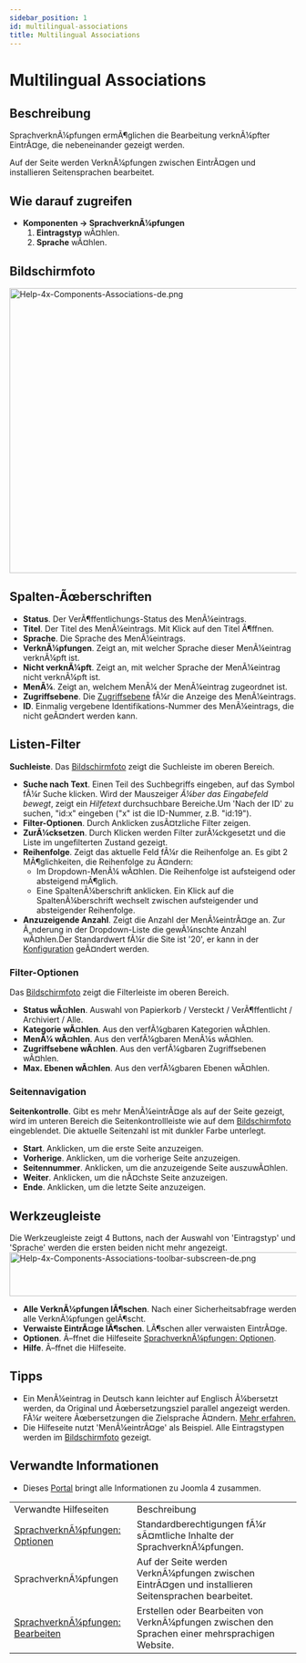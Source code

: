 ```yaml
---
sidebar_position: 1
id: multilingual-associations
title: Multilingual Associations
---
```

# Multilingual Associations
## Beschreibung

SprachverknÃ¼pfungen ermÃ¶glichen die Bearbeitung verknÃ¼pfter
EintrÃ¤ge, die nebeneinander gezeigt werden.

Auf der Seite werden VerknÃ¼pfungen zwischen EintrÃ¤gen und installieren
Seitensprachen bearbeitet.

## Wie darauf zugreifen

- **Komponenten **→** SprachverknÃ¼pfungen**
  1.  **Eintragstyp** wÃ¤hlen.
  2.  **Sprache** wÃ¤hlen.

## Bildschirmfoto

<img
src="https://docs.joomla.org/images/thumb/f/f6/Help-4x-Components-Associations-de.png/800px-Help-4x-Components-Associations-de.png"
decoding="async"
srcset="https://docs.joomla.org/images/thumb/f/f6/Help-4x-Components-Associations-de.png/1200px-Help-4x-Components-Associations-de.png 1.5x, https://docs.joomla.org/images/thumb/f/f6/Help-4x-Components-Associations-de.png/1600px-Help-4x-Components-Associations-de.png 2x"
data-file-width="2720" data-file-height="1700" width="800" height="500"
alt="Help-4x-Components-Associations-de.png" />

## Spalten-Ãœberschriften

- **Status**. Der VerÃ¶ffentlichungs-Status des MenÃ¼eintrags.
- **Titel**. Der Titel des MenÃ¼eintrags. Mit Klick auf den Titel
  Ã¶ffnen.
- **Sprache**. Die Sprache des MenÃ¼eintrags.
- **VerknÃ¼pfungen**. Zeigt an, mit welcher Sprache dieser MenÃ¼eintrag
  verknÃ¼pft ist.
- **Nicht verknÃ¼pft**. Zeigt an, mit welcher Sprache der MenÃ¼eintrag
  nicht verknÃ¼pft ist.
- **MenÃ¼**. Zeigt an, welchem MenÃ¼ der MenÃ¼eintrag zugeordnet ist.
- **Zugriffsebene**. Die
  [Zugriffsebene](https://docs.joomla.org/Help4.x:Users:_Viewing_Access_Levels/de "Help4.x:Users: Viewing Access Levels/de")
  fÃ¼r die Anzeige des MenÃ¼eintrags.
- **ID**. Einmalig vergebene Identifikations-Nummer des MenÃ¼eintrags,
  die nicht geÃ¤ndert werden kann.

## Listen-Filter

**Suchleiste**. Das [Bildschirmfoto](#screenshot) zeigt die Suchleiste
im oberen Bereich.

- **Suche nach Text**. Einen Teil des Suchbegriffs eingeben, auf das
  Symbol fÃ¼r Suche klicken. Wird der Mauszeiger *Ã¼ber das Eingabefeld
  bewegt*, zeigt ein *Hilfetext* durchsuchbare Bereiche.Um 'Nach der ID'
  zu suchen, "id:x" eingeben ("x" ist die ID-Nummer, z.B. "id:19").
- **Filter-Optionen**. Durch Anklicken zusÃ¤tzliche Filter zeigen.
- **ZurÃ¼cksetzen**. Durch Klicken werden Filter zurÃ¼ckgesetzt und die
  Liste im ungefilterten Zustand gezeigt.
- **Reihenfolge**. Zeigt das aktuelle Feld fÃ¼r die Reihenfolge an. Es
  gibt 2 MÃ¶glichkeiten, die Reihenfolge zu Ã¤ndern:
  - Im Dropdown-MenÃ¼ wÃ¤hlen. Die Reihenfolge ist aufsteigend oder
    absteigend mÃ¶glich.
  - Eine SpaltenÃ¼berschrift anklicken. Ein Klick auf die
    SpaltenÃ¼berschrift wechselt zwischen aufsteigender und absteigender
    Reihenfolge.
- **Anzuzeigende Anzahl**. Zeigt die Anzahl der MenÃ¼eintrÃ¤ge an. Zur
  Ã„nderung in der Dropdown-Liste die gewÃ¼nschte Anzahl wÃ¤hlen.Der
  Standardwert fÃ¼r die Site ist '20', er kann in der
  [Konfiguration](https://docs.joomla.org/Help4.x:Site_Global_Configuration/de#defaultlistlimit "Help4.x:Site Global Configuration/de")
  geÃ¤ndert werden.

### Filter-Optionen

Das [Bildschirmfoto](#screenshot) zeigt die Filterleiste im oberen
Bereich.

- **Status wÃ¤hlen**. Auswahl von Papierkorb / Versteckt /
  VerÃ¶ffentlicht / Archiviert / Alle.
- **Kategorie wÃ¤hlen**. Aus den verfÃ¼gbaren Kategorien wÃ¤hlen.
- **MenÃ¼ wÃ¤hlen**. Aus den verfÃ¼gbaren MenÃ¼s wÃ¤hlen.
- **Zugriffsebene wÃ¤hlen**. Aus den verfÃ¼gbaren Zugriffsebenen
  wÃ¤hlen.
- **Max. Ebenen wÃ¤hlen**. Aus den verfÃ¼gbaren Ebenen wÃ¤hlen.

### Seitennavigation

**Seitenkontrolle**. Gibt es mehr MenÃ¼eintrÃ¤ge als auf der Seite
gezeigt, wird im unteren Bereich die Seitenkontrollleiste wie auf dem
[Bildschirmfoto](#screenshot) eingeblendet. Die aktuelle Seitenzahl ist
mit dunkler Farbe unterlegt.

- **Start**. Anklicken, um die erste Seite anzuzeigen.
- **Vorherige**. Anklicken, um die vorherige Seite anzuzeigen.
- **Seitennummer**. Anklicken, um die anzuzeigende Seite auszuwÃ¤hlen.
- **Weiter**. Anklicken, um die nÃ¤chste Seite anzuzeigen.
- **Ende**. Anklicken, um die letzte Seite anzuzeigen.

## Werkzeugleiste

Die Werkzeugleiste zeigt 4 Buttons, nach der Auswahl von 'Eintragstyp'
und 'Sprache' werden die ersten beiden nicht mehr angezeigt. <img
src="https://docs.joomla.org/images/thumb/4/42/Help-4x-Components-Associations-toolbar-subscreen-de.png/800px-Help-4x-Components-Associations-toolbar-subscreen-de.png"
decoding="async"
srcset="https://docs.joomla.org/images/thumb/4/42/Help-4x-Components-Associations-toolbar-subscreen-de.png/1200px-Help-4x-Components-Associations-toolbar-subscreen-de.png 1.5x, https://docs.joomla.org/images/thumb/4/42/Help-4x-Components-Associations-toolbar-subscreen-de.png/1600px-Help-4x-Components-Associations-toolbar-subscreen-de.png 2x"
data-file-width="2791" data-file-height="269" width="800" height="77"
alt="Help-4x-Components-Associations-toolbar-subscreen-de.png" />

- **Alle VerknÃ¼pfungen lÃ¶schen**. Nach einer Sicherheitsabfrage werden
  alle VerknÃ¼pfungen gelÃ¶scht.
- **Verwaiste EintrÃ¤ge lÃ¶schen**. LÃ¶schen aller verwaisten EintrÃ¤ge.
- **Optionen**. Ã–ffnet die Hilfeseite [SprachverknÃ¼pfungen:
  Optionen](https://docs.joomla.org/Help4.x:Multilingual_Associations:_Options/de "Help4.x:Multilingual Associations: Options/de").
- **Hilfe**. Ã–ffnet die Hilfeseite.

## Tipps

- Ein MenÃ¼eintrag in Deutsch kann leichter auf Englisch Ã¼bersetzt
  werden, da Original und Ãœbersetzungsziel parallel angezeigt werden.
  FÃ¼r weitere Ãœbersetzungen die Zielsprache Ã¤ndern. [Mehr
  erfahren.](https://docs.joomla.org/Help4.x:Multilingual_Associations:_Edit/de "Help4.x:Multilingual Associations: Edit/de")
- Die Hilfeseite nutzt 'MenÃ¼eintrÃ¤ge' als Beispiel. Alle Eintragstypen
  werden im [Bildschirmfoto](#screenshot) gezeigt.

## Verwandte Informationen

- Dieses
  [Portal](https://docs.joomla.org/Portal:Joomla_4/de "Portal:Joomla 4/de")
  bringt alle Informationen zu Joomla 4 zusammen.

|                                                                                                                                                         |                                                                                                     |
|---------------------------------------------------------------------------------------------------------------------------------------------------------|-----------------------------------------------------------------------------------------------------|
| Verwandte Hilfeseiten                                                                                                                                   | Beschreibung                                                                                        |
| [SprachverknÃ¼pfungen: Optionen](https://docs.joomla.org/Help4.x:Multilingual_Associations:_Options/de "Help4.x:Multilingual Associations: Options/de") | Standardberechtigungen fÃ¼r sÃ¤mtliche Inhalte der SprachverknÃ¼pfungen.                            |
| <span class="mw-selflink selflink">SprachverknÃ¼pfungen</span>                                                                                          | Auf der Seite werden VerknÃ¼pfungen zwischen EintrÃ¤gen und installieren Seitensprachen bearbeitet. |
| [SprachverknÃ¼pfungen: Bearbeiten](https://docs.joomla.org/Help4.x:Multilingual_Associations:_Edit/de "Help4.x:Multilingual Associations: Edit/de")     | Erstellen oder Bearbeiten von VerknÃ¼pfungen zwischen den Sprachen einer mehrsprachigen Website.    |
